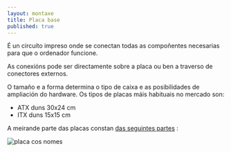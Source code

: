 ```yaml
---
layout: montaxe
title: Placa base
published: true
---
```



É un circuíto impreso onde se conectan todas as compoñentes necesarias para que o ordenador funcione.

As conexións pode ser directamente sobre a placa ou ben a traverso de conectores externos.

O tamaño e a forma determina o tipo de caixa e as posibilidades de ampliación do hardware. Os tipos de placas máis habituais no mercado son:

* ATX duns 30x24 cm
* ITX duns 15x15 cm

A meirande parte das placas constan  <a href="/placa/index.html">das seguintes partes</a> :

![placa cos nomes]({{site.baseurl}}/imaxes/placa.jpg)

